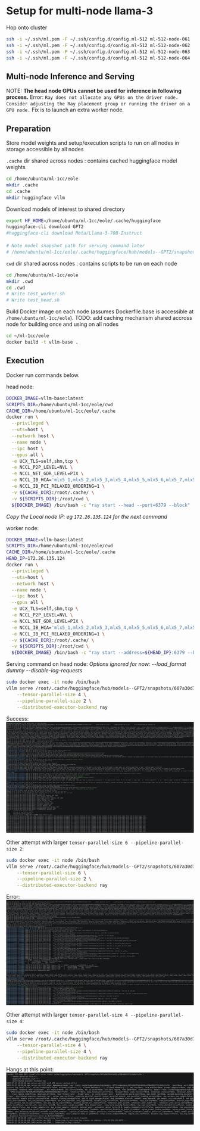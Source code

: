 # Setup for multi-node llama-3

Hop onto cluster
```bash
ssh -i ~/.ssh/ml.pem -F ~/.ssh/config.d/config.ml-512 ml-512-node-061
ssh -i ~/.ssh/ml.pem -F ~/.ssh/config.d/config.ml-512 ml-512-node-062
ssh -i ~/.ssh/ml.pem -F ~/.ssh/config.d/config.ml-512 ml-512-node-063
ssh -i ~/.ssh/ml.pem -F ~/.ssh/config.d/config.ml-512 ml-512-node-064
```


## Multi-node Inference and Serving


NOTE:
**The head node GPUs cannot be used for inference in following process.**
Error: `Ray does not allocate any GPUs on the driver node. Consider adjusting the Ray placement group or running the driver on a GPU node.`
Fix is to launch an extra worker node.

## Preparation


Store model weights and setup/execution scripts to run on all nodes in storage accessible by all nodes 

`.cache` dir shared across nodes : contains cached huggingface model weights
```bash
cd /home/ubuntu/ml-1cc/eole
mkdir .cache
cd .cache
mkdir huggingface vllm
```

Download models of interest to shared directory
```bash
export HF_HOME=/home/ubuntu/ml-1cc/eole/.cache/huggingface
huggingface-cli download GPT2
#huggingface-cli download Meta/Llama-3-70B-Instruct

# Note model snapshot path for serving command later
# /home/ubuntu/ml-1cc/eole/.cache/huggingface/hub/models--GPT2/snapshots/607a30d783dfa663caf39e06633721c8d4cfcd7e
```

`cwd` dir shared across nodes : contains scripts to be run on each node
```bash
cd /home/ubuntu/ml-1cc/eole
mkdir .cwd
cd .cwd
# Write test_worker.sh
# Write test_head.sh
```

Build Docker image on each node (assumes Dockerfile.base is accessible at `/home/ubuntu/ml-1cc/eole`).
TODO: add caching mechanism shared accross node for building once and using on all nodes
```bash
cd ~/ml-1cc/eole
docker build -t vllm-base .
```


## Execution

Docker run commands below.

head node:
```bash
DOCKER_IMAGE=vllm-base:latest
SCRIPTS_DIR=/home/ubuntu/ml-1cc/eole/cwd
CACHE_DIR=/home/ubuntu/ml-1cc/eole/.cache
docker run \
  --privileged \
  --uts=host \
  --network host \
  --name node \
  --ipc host \
  --gpus all \
  -e UCX_TLS=self,shm,tcp \
  -e NCCL_P2P_LEVEL=NVL \
  -e NCCL_NET_GDR_LEVEL=PIX \
  -e NCCL_IB_HCA='mlx5_1,mlx5_2,mlx5_3,mlx5_4,mlx5_5,mlx5_6,mlx5_7,mlx5_8' \
  -e NCCL_IB_PCI_RELAXED_ORDERING=1 \
  -v ${CACHE_DIR}:/root/.cache/ \
  -v ${SCRIPTS_DIR}:/root/cwd \
  ${DOCKER_IMAGE} /bin/bash -c "ray start --head --port=6379 --block"
```
*Copy the Local node IP: eg `172.26.135.124` for the next command*

worker node:
```bash
DOCKER_IMAGE=vllm-base:latest
SCRIPTS_DIR=/home/ubuntu/ml-1cc/eole/cwd
CACHE_DIR=/home/ubuntu/ml-1cc/eole/.cache
HEAD_IP=172.26.135.124
docker run \
  --privileged \
  --uts=host \
  --network host \
  --name node \
  --ipc host \
  --gpus all \
  -e UCX_TLS=self,shm,tcp \
  -e NCCL_P2P_LEVEL=NVL \
  -e NCCL_NET_GDR_LEVEL=PIX \
  -e NCCL_IB_HCA='mlx5_1,mlx5_2,mlx5_3,mlx5_4,mlx5_5,mlx5_6,mlx5_7,mlx5_8' \
  -e NCCL_IB_PCI_RELAXED_ORDERING=1 \
  -v ${CACHE_DIR}:/root/.cache/ \
  -v ${SCRIPTS_DIR}:/root/cwd \
  ${DOCKER_IMAGE} /bin/bash -c "ray start --address=${HEAD_IP}:6379 --block"
```

Serving command on head node:
*Options ignored for now: --load_format dummy --disable-log-requests*
```bash
sudo docker exec -it node /bin/bash
vllm serve /root/.cache/huggingface/hub/models--GPT2/snapshots/607a30d783dfa663caf39e06633721c8d4cfcd7e \
    --tensor-parallel-size 4 \
    --pipeline-parallel-size 2 \
    --distributed-executor-backend ray
```
Success:
![alt text](image-1.png)



Other attempt with larger `tensor-parallel-size 6 --pipeline-parallel-size 2`:
```bash
sudo docker exec -it node /bin/bash
vllm serve /root/.cache/huggingface/hub/models--GPT2/snapshots/607a30d783dfa663caf39e06633721c8d4cfcd7e \
    --tensor-parallel-size 6 \
    --pipeline-parallel-size 2 \
    --distributed-executor-backend ray
```
Error:
![alt text](image-2.png)


Other attempt with larger `tensor-parallel-size 4 --pipeline-parallel-size 4`:
```bash
sudo docker exec -it node /bin/bash
vllm serve /root/.cache/huggingface/hub/models--GPT2/snapshots/607a30d783dfa663caf39e06633721c8d4cfcd7e \
    --tensor-parallel-size 4 \
    --pipeline-parallel-size 4 \
    --distributed-executor-backend ray
```
Hangs at this point:
![alt text](image-3.png)